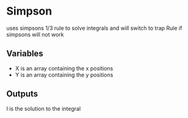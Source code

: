 # Simpson
uses simpsons 1/3 rule to solve integrals and will switch to trap Rule if simpsons will not work
## Variables
* X is an array containing the x positions
* Y is an array containing the y positions
## Outputs
I is the solution to the integral
